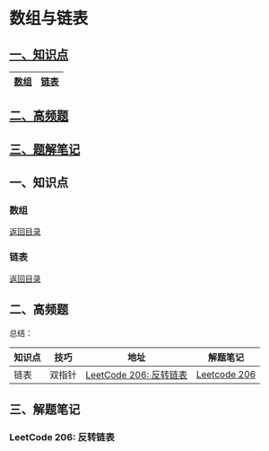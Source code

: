 # 数组与链表
<span id ="0">

## [一、知识点](#1)
| [数组](#1.1)  |[链表](#1.2)  
| :---: | :----: |

## [二、高频题](#2)

## [三、题解笔记](#2)

<h2 id = "1">一、知识点</h2>

<h3 id = "1.1">数组</h3>

[返回目录](#0)


<h3 id = "1.2">链表</h3>

[返回目录](#0)

<h2 id = "2">二、高频题</h2>

总结：

 知识点 | 技巧 | 地址 | 解题笔记 |
| --- | --- | --- | --- |
| 链表 | 双指针 | [LeetCode 206: 反转链表](https://leetcode-cn.com/problems/reverse-linked-list/) | [Leetcode 206](#3.1) |

<h2 id = "3">三、解题笔记</h2>

<h3 id = "3.1">LeetCode 206: 反转链表</h3>

